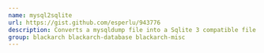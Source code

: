 ```yaml
---
name: mysql2sqlite
url: https://gist.github.com/esperlu/943776
description: Converts a mysqldump file into a Sqlite 3 compatible file.
group: blackarch blackarch-database blackarch-misc
---
```

